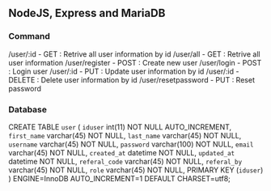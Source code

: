 ## NodeJS, Express and MariaDB

### Command
/user/:id - GET : Retrive all user information by id
/user/all - GET : Retrive all user information
/user/register - POST : Create new user
/user/login - POST : Login user
/user/:id - PUT : Update user information by id
/user/:id - DELETE : Delete user information by id
/user/resetpassword - PUT : Reset password

### Database
CREATE TABLE `user` (
  `iduser` int(11) NOT NULL AUTO_INCREMENT,
  `first_name` varchar(45) NOT NULL,
  `last_name` varchar(45) NOT NULL,
  `username` varchar(45) NOT NULL,
  `password` varchar(100) NOT NULL,
  `email` varchar(45) NOT NULL,
  `created_at` datetime NOT NULL,
  `updated_at` datetime NOT NULL,
  `referal_code` varchar(45) NOT NULL,
  `referal_by` varchar(45) NOT NULL,
  `role` varchar(45) NOT NULL,
  PRIMARY KEY (`iduser`)
) ENGINE=InnoDB AUTO_INCREMENT=1 DEFAULT CHARSET=utf8;